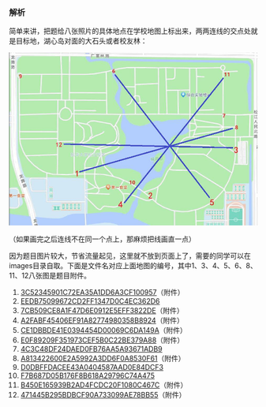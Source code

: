 ### 解析

简单来讲，把题给八张照片的具体地点在学校地图上标出来，两两连线的交点处就是目标地，湖心岛对面的大石头或者校友林：

![](map.jpg)

（如果画完之后连线不在同一个点上，那麻烦把线画直一点）

因为题目图片较大，节省流量起见，这里就不放到页面上了，需要的同学可以在images目录自取。下面是文件名对应上面地图的编号，其中1、3、4、5、6、8、11、12八张图是题目附件。

1. [3C52345901C72EA35A1DD6A3CF100957](photo/3C52345901C72EA35A1DD6A3CF100957.jpg)（附件）
2. [EEDB75099672CD2FF1347D0C4EC362D6](photo/EEDB75099672CD2FF1347D0C4EC362D6.jpg)
3. [7CB509CE8A1F47D6E0912E5EFF3822DE](photo/7CB509CE8A1F47D6E0912E5EFF3822DE.jpg)（附件）
4. [A2FABF45406EF91A82774980358B8924](photo/A2FABF45406EF91A82774980358B8924.jpg)（附件）
5. [CE1DBBDE41E0394454D00069C6DA149A](photo/CE1DBBDE41E0394454D00069C6DA149A.jpg)（附件）
6. [E0F89209F351973CEF5B0C22BE379A88](photo/E0F89209F351973CEF5B0C22BE379A88.jpg)（附件）
7. [4C3C48DF24DAED0FB76AA5A93671ADB9](photo/4C3C48DF24DAED0FB76AA5A93671ADB9.jpg)
8. [A813422600E2A5992A3DD6F0A8530F61](photo/A813422600E2A5992A3DD6F0A8530F61.jpg)（附件）
9. [D0DBFFDACEE43A0404587AAD0E84DCF3](photo/D0DBFFDACEE43A0404587AAD0E84DCF3.jpg)
10. [F7B687D05B176F8B618A29796C74A475](photo/F7B687D05B176F8B618A29796C74A475.jpg)
11. [B450E165939B2AD4FCDC20F1080C467C](photo/B450E165939B2AD4FCDC20F1080C467C.jpg)（附件）
12. [471445B295BDBCF90A733099AE78BB55](photo/471445B295BDBCF90A733099AE78BB55.jpg)（附件）


